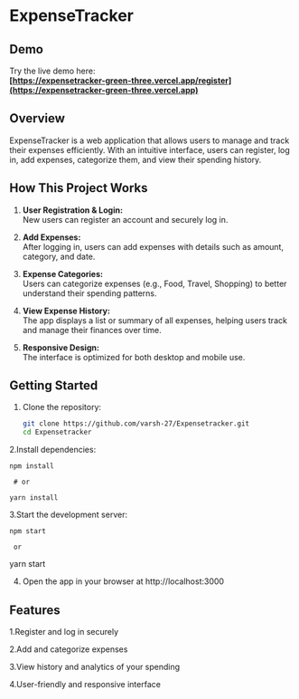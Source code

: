 # ExpenseTracker



## Demo

Try the live demo here:  
**[https://expensetracker-green-three.vercel.app/register](https://expensetracker-green-three.vercel.app)**

## Overview

ExpenseTracker is a web application that allows users to manage and track their expenses efficiently. With an intuitive interface, users can register, log in, add expenses, categorize them, and view their spending history.

## How This Project Works

1. **User Registration & Login:**  
   New users can register an account and securely log in.

2. **Add Expenses:**  
   After logging in, users can add expenses with details such as amount, category, and date.

3. **Expense Categories:**  
   Users can categorize expenses (e.g., Food, Travel, Shopping) to better understand their spending patterns.

4. **View Expense History:**  
   The app displays a list or summary of all expenses, helping users track and manage their finances over time.

5. **Responsive Design:**  
   The interface is optimized for both desktop and mobile use.

## Getting Started

1. Clone the repository:
   ```bash
   git clone https://github.com/varsh-27/Expensetracker.git
   cd Expensetracker


2.Install dependencies:

    npm install
    
     # or
     
    yarn install

3.Start the development server:


    npm start
    
     or
     
   yarn start
   

4. Open the app in your browser at http://localhost:3000



## Features

   
1.Register and log in securely


2.Add and categorize expenses


3.View history and analytics of your spending


4.User-friendly and responsive interface


